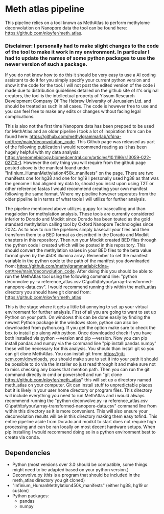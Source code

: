 # Meth atlas pipeline
This pipeline relies on a tool known as MethAtlas to perform methylome deconvolution on Nanopore data the tool can be found here: https://github.com/nloyfer/meth_atlas. 
### Disclaimer: I personally had to make slight changes to the code of the tool to make it work in my environment. In particular I had to update the names of some python packages to use the newer version of such a package.
If you do not know how to do this it should be very easy to use a AI coding assistant to do it for you simply specify your current python version and show it the code for the tool. I will not post the edited version of the code i made 
due to distribution guidelines detailed on the github site of it's original creators, the tool is the intellectual property of Yissum Research Development Company Of The Hebrew University of Jerusalem Ltd. and should be treated as such in all cases. 
The code is however free to use and you can feel free to make any edits or changes without facing legal complications.

This is also not the first time Nanopore data has been prepped to be used for MethAtlas and an older pipeline i took a lot of inspiration from can be found here: https://github.com/methylgrammarlab/cfdna-ont/tree/main/deconvolution_code. 
This Github page was released as part of the following publication i would recommend reading as it has been hugely helpful with my data analysis: https://genomebiology.biomedcentral.com/articles/10.1186/s13059-022-02710-1. 
However the only thing you will require from the github page posted above is the manifest found under "Infinium_HumanMethylation450k_manifests" on the page. 
There are two manifests one for hg38 and one for hg19 I personally used hg38 as that was the genome I had aligned my data to, should you insist upon using T2T or other reference fastas I would recommend creating your own manifest following the same format. 
Where my pipeline however seperates from the older pipeline is in terms of what tools I will utilize for further analysis. 

The pipeline mentioned above utilizes guppy for basecalling and than megalodon for methylation analysis. These tools are currently considered inferior to Dorado and Modkit since Dorado has been touted as the gold standard methylation calling tool by Oxford Nanopore Technologies since 2024. 
As to how to run the pipelines simply basecall your files and then transform them to a BED format as described in the Dorado and Modkit chapters in this repository. Then run your Modkit created BED files through the python code I created which will be posted in this repository. 
This should convert the methylation values in your BED files to the beta value format given by the 450K illumina array. Remember to set the manifest variable in the python code to the path of the manifest you downloaded from: https://github.com/methylgrammarlab/cfdna-ont/tree/main/deconvolution_code. 
After doing this you should be able to run the MethAtlas tool using the following command line: "python deconvolve.py -a reference_atlas.csv C:\path\to\your\array-transformed-nanopore-data.csv". I would recommend running this within the meth_atlas directory you should have git cloned from: https://github.com/nloyfer/meth_atlas 

This is the stage where it gets a little bit annoying to set up your virtual environment for further analysis. First of all you are going to want to set up Python on your path. On windows this can be done easily by finding the newest Python package in the windows store, python can also be downloaded from python.org.
If you get the option make sure to check the box to install pip along with python. Once downloaded check if you have both installed via python --version and pip --version. Now you can pip install pandas and numpy via the command line "pip install pandas numpy" these will be necessary for this analysis. 
You should than install git so you can git clone MethAtlas. You can install git from: https://git-scm.com/downloads, you should make sure to set it into your path it should be possible to do via the installer so just read through it and make sure not to miss checking any boxes that mention path. 
Then you can run the git command directly in cmd or powershell and run "git clone https://github.com/nloyfer/meth_atlas" this will set up a directory named meth_atlas on your computer. Git can install stuff to unpredictable places but it is likely in your user home directory or program files. This directory will include everything you need to run MethAtlas and i would always recommend running the 
"python deconvolve.py -a reference_atlas.csv C:\path\to\your\array-transformed-nanopore-data.csv" command line from within this directory as it is more convenient. This will also ensure your deconvolution results will be in this directory making them easy tofind. 
This entire pipeline aside from Dorado and modkit to start does not require high processing and can be ran locally on most decent hardware setups. When pip installing I would recommend doing so in a python environment best to create via conda. 

## Dependencies
- Python (most versions over 3.0 should be compatible, some things might need to be adapted based on your python version.)
- Deconvolve.py (this is a program that should be included in the meth_atlas directory you git cloned)
- "Infinium_HumanMethylation450k_manifests" (either hg38, hg19 or custom)
- Python packages:
    - pandas
    - numpy

